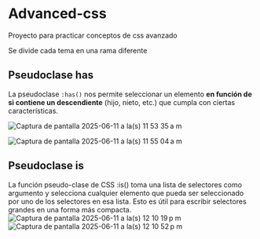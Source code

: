 # Advanced-css
Proyecto para practicar conceptos de css avanzado

Se divide cada tema en una rama diferente

## Pseudoclase has

La pseudoclase `:has()` nos permite seleccionar un elemento **en función de si contiene un descendiente** (hijo, nieto, etc.) que cumpla con ciertas características.

![Captura de pantalla 2025-06-11 a la(s) 11 53 35 a m](https://github.com/user-attachments/assets/ee4b2189-efc7-4693-8423-15bf1c607db4)

![Captura de pantalla 2025-06-11 a la(s) 11 55 04 a m](https://github.com/user-attachments/assets/9a2a349e-ffa9-4134-b9e3-bc91a3f42a27)

## Pseudoclase is

La función pseudo-clase de CSS :is() toma una lista de selectores como argumento y selecciona cualquier elemento que pueda ser seleccionado por uno de los selectores en esa lista. Esto es útil para escribir selectores grandes en una forma más compacta.
![Captura de pantalla 2025-06-11 a la(s) 12 10 19 p m](https://github.com/user-attachments/assets/f6a03c1f-b44d-4846-a7f3-a924108e5359)
![Captura de pantalla 2025-06-11 a la(s) 12 10 52 p m](https://github.com/user-attachments/assets/0f98ae16-60b6-4a7c-85ed-1e2ee18a99fa)
